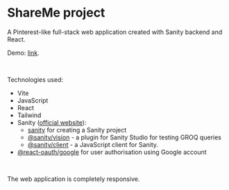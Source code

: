 # ShareMe project

A Pinterest-like full-stack web application created with Sanity backend and React.

Demo: [link](https://sharemedatafrey.netlify.app/).

<br>

Technologies used:

- Vite
- JavaScript
- React
- Tailwind
- Sanity ([official website](https://www.sanity.io/)):
  - [sanity](https://www.npmjs.com/package/sanity) for creating a Sanity project
  - [@sanity/vision](https://www.npmjs.com/package/@sanity/vision) - a plugin for Sanity Studio for testing GROQ queries
  - [@sanity/client](https://www.npmjs.com/package/@sanity/client) - a JavaScript client for Sanity.
- [@react-oauth/google](https://www.npmjs.com/package/@react-oauth/google) for user authorisation using Google account

<br>

The web application is completely responsive.
